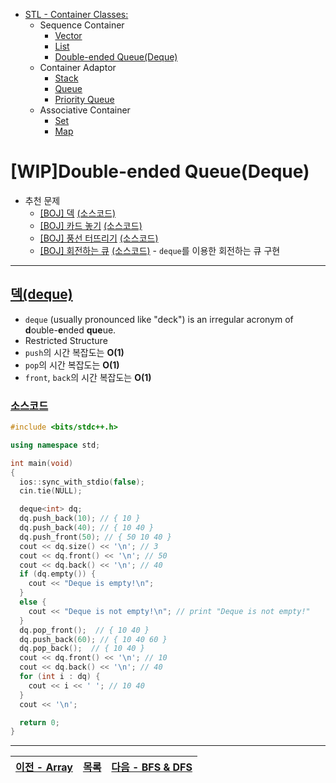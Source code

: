 * [STL - Container Classes:](/stl/)
  * Sequence Container
    * [Vector](/stl/vector/)
    * [List](/stl/list/)
    * [Double-ended Queue(Deque)](/stl/deque/)
  * Container Adaptor
    * [Stack](/stl/stack/)
    * [Queue](/stl/queue/)
    * [Priority Queue](/stl/priority_queue_heap/)
  * Associative Container
    * [Set](/stl/set/)
    * [Map](/stl/map/)

# [WIP]Double-ended Queue(Deque)
* 추천 문제
  * [[BOJ] 덱](https://www.acmicpc.net/problem/10866) [(소스코드)](./src/deque.cpp)
  * [[BOJ] 카드 놓기](https://www.acmicpc.net/problem/18115) [(소스코드)](./src/card.cpp)
  * [[BOJ] 풍선 터뜨리기](https://www.acmicpc.net/problem/2346) [(소스코드)](./src/balloon.cpp)
  * [[BOJ] 회전하는 큐](https://www.acmicpc.net/problem/1021) [(소스코드)](./src/circular_queue.cpp) - `deque`를 이용한 회전하는 큐 구현
---

## [덱(deque)](https://cplusplus.com/reference/deque/deque/)
* `deque` (usually pronounced like "deck") is an irregular acronym of <b>d</b>ouble-<b>e</b>nded <b>que</b>ue.
* Restricted Structure
* `push`의 시간 복잡도는 <b>O(1)</b>
* `pop`의 시간 복잡도는 <b>O(1)</b>
* `front`, `back`의 시간 복잡도는 <b>O(1)</b>

### [소스코드](./src/exam.cpp)
```c++
#include <bits/stdc++.h>

using namespace std;

int main(void)
{
  ios::sync_with_stdio(false);
  cin.tie(NULL);

  deque<int> dq;
  dq.push_back(10); // { 10 }
  dq.push_back(40); // { 10 40 }
  dq.push_front(50); // { 50 10 40 }
  cout << dq.size() << '\n'; // 3
  cout << dq.front() << '\n'; // 50
  cout << dq.back() << '\n'; // 40
  if (dq.empty()) {
    cout << "Deque is empty!\n";
  } 
  else {
    cout << "Deque is not empty!\n"; // print "Deque is not empty!"
  }
  dq.pop_front();  // { 10 40 }
  dq.push_back(60); // { 10 40 60 }
  dq.pop_back();  // { 10 40 }
  cout << dq.front() << '\n'; // 10
  cout << dq.back() << '\n'; // 40
  for (int i : dq) {
    cout << i << ' '; // 10 40
  }
  cout << '\n';

  return 0;
}
```

---
|[이전 - Array](/array/)|[목록](https://github.com/RyanJeong/CP#index)|[다음 - BFS & DFS](/bfs_dfs/)|
|-|-|-|